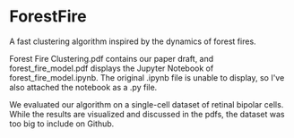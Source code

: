 # ForestFire
A fast clustering algorithm inspired by the dynamics of forest fires.

Forest Fire Clustering.pdf contains our paper draft, and forest_fire_model.pdf displays the Jupyter Notebook of forest_fire_model.ipynb. The original .ipynb file is unable to display, so I've also attached the notebook as a .py file.

We evaluated our algorithm on a single-cell dataset of retinal bipolar cells. While the results are visualized and discussed in the pdfs, the dataset was too big to include on Github.
